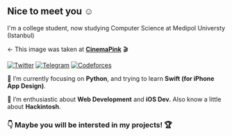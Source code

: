 ## Nice to meet you ☺️

I'm a college student, now studying Computer Science at Medipol Universty (Istanbul)

← This image was taken at [**CinemaPink**](https://foursquare.com/v/cinemapink/552a2838498e707ea4fc83e0) 🎬

[![Twitter](https://img.shields.io/badge/-@vsutsurup-1DA1F2?style=flat-square&logo=Twitter&logoColor=fff)](https://twitter.com/vsutsurup)
[![Telegram](https://img.shields.io/badge/-@sutsurup-2CA5E0?style=flat-square&logo=Telegram&logoColor=fff)](https://t.me/sutsurup)
[![Codeforces](https://img.shields.io/badge/-@sutsurup-269539?style=flat-square&logo=codeforces&logoColor=fff)](https://codeforces.com/profile/sutsurup)


📝 I’m currently focusing on **Python**, and trying to learn **Swift (for iPhone App Design)**.

🧗 I’m enthusiastic about **Web Development** and **iOS Dev.** Also know a little about **Hackintosh**.
 
 ### 👇 Maybe you will be intersted in my projects! 🏆
